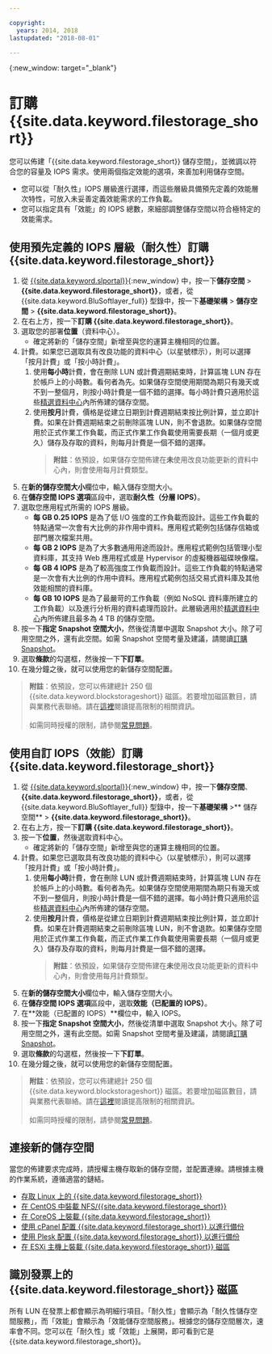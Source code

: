 ```yaml
---

copyright:
  years: 2014, 2018
lastupdated: "2018-08-01"

---
```

{:new_window: target="_blank"}

# 訂購 {{site.data.keyword.filestorage_short}}

您可以佈建「{{site.data.keyword.filestorage_short}} 儲存空間」，並微調以符合您的容量及 IOPS 需求。使用兩個指定效能的選項，來善加利用儲存空間。

- 您可以從「耐久性」IOPS 層級進行選擇，而這些層級具備預先定義的效能層次特性，可放入未妥善定義效能需求的工作負載。 
- 您可以指定具有「效能」的 IOPS 總數，來細部調整儲存空間以符合極特定的效能需求。

## 使用預先定義的 IOPS 層級（耐久性）訂購 {{site.data.keyword.filestorage_short}}

1. 從 [{{site.data.keyword.slportal}}](https://control.softlayer.com/){:new_window} 中，按一下**儲存空間** > **{{site.data.keyword.filestorage_short}}**，或者，從 {{site.data.keyword.BluSoftlayer_full}} 型錄中，按一下**基礎架構** > **儲存空間** > **{{site.data.keyword.filestorage_short}}**。
2. 在右上方，按一下**訂購 {{site.data.keyword.filestorage_short}}**。
3. 選取您的部署**位置**（資料中心）。
   - 確定將新的「儲存空間」新增至與您的運算主機相同的位置。
4. 計費。如果您已選取具有改良功能的資料中心（以星號標示），則可以選擇「按月計費」或「按小時計費」。 
     1. 使用**每小時**計費，會在刪除 LUN 或計費週期結束時，計算區塊 LUN 存在於帳戶上的小時數。看何者為先。如果儲存空間使用期間為期只有幾天或不到一整個月，則按小時計費是一個不錯的選擇。每小時計費只適用於這些[精選資料中心](new-ibm-block-and-file-storage-location-and-features.html)內所佈建的儲存空間。 
     2. 使用**按月**計費，價格是從建立日期到計費週期結束按比例計算，並立即計費。如果在計費週期結束之前刪除區塊 LUN，則不會退款。如果儲存空間用於正式作業工作負載，而正式作業工作負載使用需要長期（一個月或更久）儲存及存取的資料，則每月計費是一個不錯的選擇。
        >**附註**：依預設，如果儲存空間佈建在**未**使用改良功能更新的資料中心內，則會使用每月計費類型。
5. 在**新的儲存空間大小**欄位中，輸入儲存空間大小。
6. 在**儲存空間 IOPS 選項**區段中，選取**耐久性（分層 IOPS）**。
7. 選取您應用程式所需的 IOPS 層級。
    - **每 GB 0.25 IOPS** 是為了低 I/O 強度的工作負載而設計。這些工作負載的特點通常一次會有大比例的非作用中資料。應用程式範例包括儲存信箱或部門層次檔案共用。
    - **每 GB 2 IOPS** 是為了大多數通用用途而設計。應用程式範例包括管理小型資料庫，其支持 Web 應用程式或是 Hypervisor 的虛擬機器磁碟映像檔。
    - **每 GB 4 IOPS** 是為了較高強度工作負載而設計。這些工作負載的特點通常是一次會有大比例的作用中資料。應用程式範例包括交易式資料庫及其他效能相關的資料庫。
    - **每 GB 10 IOPS** 是為了最嚴苛的工作負載（例如 NoSQL 資料庫所建立的工作負載）以及進行分析用的資料處理而設計。此層級適用於[精選資料中心](new-ibm-block-and-file-storage-location-and-features.html)內所佈建且最多為 4 TB 的儲存空間。
8. 按一下**指定 Snapshot 空間大小**，然後從清單中選取 Snapshot 大小。除了可用空間之外，還有此空間。如需 Snapshot 空間考量及建議，請閱讀[訂購 Snapshot](ordering-snapshots.html)。
9. 選取**條款**的勾選框，然後按一下**下訂單**。
10. 在幾分鐘之後，就可以使用您的新儲存空間配置。

>**附註**：依預設，您可以佈建總計 250 個 {{site.data.keyword.blockstorageshort}} 磁區。若要增加磁區數目，請與業務代表聯絡。請在[這裡](managing-storage-limits.html)閱讀提高限制的相關資訊。<br/><br/>如需同時授權的限制，請參閱[常見問題](File-Storage-FAQ.html)。

## 使用自訂 IOPS（效能）訂購 {{site.data.keyword.filestorage_short}}

1. 從 [{{site.data.keyword.slportal}}](https://control.softlayer.com/){:new_window} 中，按一下**儲存空間**、**{{site.data.keyword.filestorage_short}}**，或者，從 {{site.data.keyword.BluSoftlayer_full}} 型錄中，按一下**基礎架構** >** 儲存空間** > **{{site.data.keyword.filestorage_short}}**。
2. 在右上方，按一下**訂購 {{site.data.keyword.filestorage_short}}**。
3. 按一下**位置**，然後選取資料中心。
   - 確定將新的「儲存空間」新增至與您的運算主機相同的位置。
4. 計費。如果您已選取具有改良功能的資料中心（以星號標示），則可以選擇「按月計費」或「按小時計費」。 
     1. 使用**每小時**計費，會在刪除 LUN 或計費週期結束時，計算區塊 LUN 存在於帳戶上的小時數。看何者為先。如果儲存空間使用期間為期只有幾天或不到一整個月，則按小時計費是一個不錯的選擇。每小時計費只適用於這些[精選資料中心](new-ibm-block-and-file-storage-location-and-features.html)內所佈建的儲存空間。 
     2. 使用**按月**計費，價格是從建立日期到計費週期結束按比例計算，並立即計費。如果在計費週期結束之前刪除區塊 LUN，則不會退款。如果儲存空間用於正式作業工作負載，而正式作業工作負載使用需要長期（一個月或更久）儲存及存取的資料，則每月計費是一個不錯的選擇。
        >**附註**：依預設，如果儲存空間佈建在**未**使用改良功能更新的資料中心內，則會使用每月計費類型。
5. 在**新的儲存空間大小**欄位中，輸入儲存空間大小。
6. 在**儲存空間 IOPS 選項**區段中，選取**效能（已配置的 IOPS）**。
7. 在**效能（已配置的 IOPS）**欄位中，輸入 IOPS。
8. 按一下**指定 Snapshot 空間大小**，然後從清單中選取 Snapshot 大小。除了可用空間之外，還有此空間。如需 Snapshot 空間考量及建議，請閱讀[訂購 Snapshot](ordering-snapshots.html)。
9. 選取**條款**的勾選框，然後按一下**下訂單**。
10. 在幾分鐘之後，就可以使用您的新儲存空間配置。

>**附註**：依預設，您可以佈建總計 250 個 {{site.data.keyword.blockstorageshort}} 磁區。若要增加磁區數目，請與業務代表聯絡。請在[這裡](managing-storage-limits.html)閱讀提高限制的相關資訊。<br/><br/>如需同時授權的限制，請參閱[常見問題](File-Storage-FAQ.html)。


## 連接新的儲存空間

當您的佈建要求完成時，請授權主機存取新的儲存空間，並配置連線。請根據主機的作業系統，遵循適當的鏈結。
- [存取 Linux 上的 {{site.data.keyword.filestorage_short}}](accessing-file-storage-linux.html)
- [在 CentOS 中裝載 NFS/{{site.data.keyword.filestorage_short}}](mounting-nsf-file-storage.html)
- [在 CoreOS 上裝載 {{site.data.keyword.filestorage_short}}](mounting-storage-coreos.html)
- [使用 cPanel 配置 {{site.data.keyword.filestorage_short}} 以進行備份](configure-backup-cpanel.html)
- [使用 Plesk 配置 {{site.data.keyword.filestorage_short}} 以進行備份](configure-backup-plesk.html)
- [在 ESXi 主機上裝載 {{site.data.keyword.filestorage_short}} 磁區](architecture-guide-file-storage-vmware.html)


## 識別發票上的 {{site.data.keyword.filestorage_short}} 磁區

所有 LUN 在發票上都會顯示為明細行項目。「耐久性」會顯示為「耐久性儲存空間服務」，而「效能」會顯示為「效能儲存空間服務」。根據您的儲存空間層次，速率會不同。您可以在「耐久性」或「效能」上展開，即可看到它是 {{site.data.keyword.filestorage_short}}。
